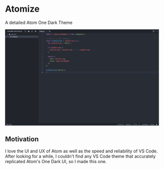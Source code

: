 # Atomize
A detailed Atom One Dark Theme

<img src="images/screenshot.png" alt="Screenshot of VS Code with Atomize" />

## Motivation
I love the UI and UX of Atom as well as the speed and reliability of VS Code. After looking for a while, I couldn't find any VS Code theme that accurately replicated Atom's One Dark UI, so I made this one.

